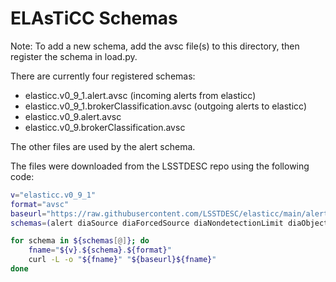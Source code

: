# ELAsTiCC Schemas

Note: To add a new schema, add the avsc file(s) to this directory,
then register the schema in load.py.

There are currently four registered schemas:

- elasticc.v0_9_1.alert.avsc (incoming alerts from elasticc)
- elasticc.v0_9_1.brokerClassification.avsc (outgoing alerts to elasticc)
- elasticc.v0_9.alert.avsc
- elasticc.v0_9.brokerClassification.avsc

The other files are used by the alert schema.

The files were downloaded from the LSSTDESC repo using the following code:

```bash
v="elasticc.v0_9_1"
format="avsc"
baseurl="https://raw.githubusercontent.com/LSSTDESC/elasticc/main/alert_schema/"
schemas=(alert diaSource diaForcedSource diaNondetectionLimit diaObject brokerClassification)

for schema in ${schemas[@]}; do
    fname="${v}.${schema}.${format}"
    curl -L -o "${fname}" "${baseurl}${fname}"
done
```
